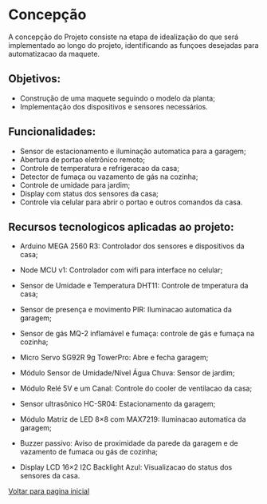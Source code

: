  # Concepção
 
 A concepção do Projeto consiste na etapa de idealização do que será implementado ao longo do projeto, identificando as funçoes desejadas para automatizacao da maquete.
 
 ## Objetivos:
 
- Construção de uma maquete seguindo o modelo da planta;
- Implementação dos dispositivos e sensores necessários.
 
 ## Funcionalidades:
 
 - Sensor de estacionamento e iluminação automatica para a garagem;
 - Abertura de portao eletrônico remoto;
 - Controle de temperatura e refrigeracao da casa;
 - Detector de fumaça ou vazamento de gás na cozinha;
 - Controle de umidade para jardim;
 - Display com status dos sensores da casa;
 - Controle via celular para abrir o portao e outros comandos da casa.
 
  
  ## Recursos tecnologicos aplicadas ao projeto:

- Arduino MEGA 2560 R3: Controlador dos sensores e dispositivos da casa;

- Node MCU v1: Controlador com wifi para interface no celular;

- Sensor de Umidade e Temperatura DHT11: Controle de tmperatura da casa;

- Sensor de presença e movimento PIR: Iluminacao automatica da garagem;

- Sensor de gás MQ-2 inflamável e fumaça: controle de gás e fumaça na cozinha;

- Micro Servo SG92R 9g TowerPro: Abre e fecha garagem;

- Módulo Sensor de Umidade/Nível Água Chuva: Sensor de jardim;

- Módulo Relé 5V e um Canal: Controle do cooler de ventilacao da casa;

- Sensor ultrasônico HC-SR04: Estacionamento da garagem;

- Módulo Matriz de LED 8×8 com MAX7219: Iluminacao automatica da garagem;

- Buzzer passivo: Aviso de proximidade da parede da garagem e de vazamento de fumaca ou gás de cozinha;

- Display LCD 16×2 I2C Backlight Azul: Visualizacao do status dos sensores da casa.
 
 
 [Voltar para pagina inicial](/README.md)

